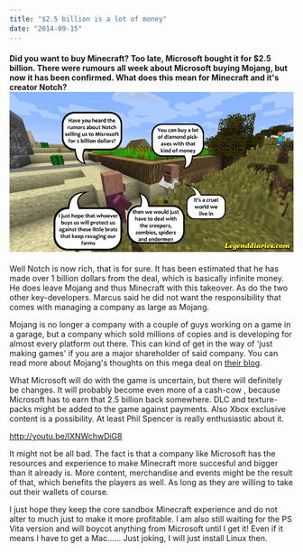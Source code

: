 ```yaml
---
title: "$2.5 billion is a lot of money"
date: "2014-09-15"
---
```


#### Did you want to buy Minecraft? Too late, Microsoft bought it for $2.5 billion. There were rumours all week about Microsoft buying Mojang, but now it has been confirmed. What does this mean for Minecraft and it's creator Notch?[![](images/tumblr_nby5k4dh5P1s5en3to1_1280.jpg)](http://legenddiaries.tumblr.com/)

Well Notch is now rich, that is for sure. It has been estimated that he has made over 1 billion dollars from the deal, which is basically infinite money. He does leave Mojang and thus Minecraft with this takeover. As do the two other key-developers. Marcus said he did not want the responsibility that comes with managing a company as large as Mojang.

Mojang is no longer a company with a couple of guys working on a game in a garage, but a company which sold millions of copies and is developing for almost every platform out there. This can kind of get in the way of 'just making games' if you are a major shareholder of said company. You can read more about Mojang's thoughts on this mega deal on [their blog](https://mojang.com/2014/09/yes-were-being-bought-by-microsoft/).

What Microsoft will do with the game is uncertain, but there will definitely be changes. It will probably become even more of a cash-cow , because Microsoft has to earn that 2.5 billion back somewhere. DLC and texture-packs might be added to the game against payments. Also Xbox exclusive content is a possibility. At least Phil Spencer is really enthusiastic about it.

http://youtu.be/lXNWchwDiG8

It might not be all bad. The fact is that a company like Microsoft has the resources and experience to make Minecraft more succesful and bigger than it already is. More content, merchandise and events might be the result of that, which benefits the players as well. As long as they are willing to take out their wallets of course.

I just hope they keep the core sandbox Minecraft experience and do not alter to much just to make it more profitable. I am also still waiting for the PS Vita version and will boycot anything from Microsoft until I get it! Even if it means I have to get a Mac...... Just joking, I will just install Linux then.
